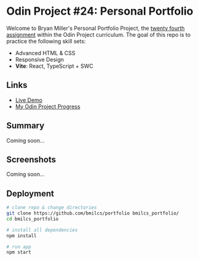 # Odin Project #24: Personal Portfolio

Welcome to Bryan Miller's Personal Portfolio Project, the [twenty fourth assignment](https://www.theodinproject.com/lessons/node-path-advanced-html-and-css-personal-portfolio) within the Odin Project curriculum. The goal of this repo is to practice the following skill sets:

- Advanced HTML & CSS
- Responsive Design
- **Vite**: React, TypeScript + SWC

## Links

- [Live Demo](https://bmilcs.com)
- [My Odin Project Progress](https://github.com/bmilcs/odin-project)

## Summary

Coming soon...

## Screenshots

Coming soon...

## Deployment

```sh
# clone repo & change directories
git clone https://github.com/bmilcs/portfolio bmilcs_portfolio/
cd bmilcs_portfolio

# install all dependencies
npm install

# run app
npm start
```
